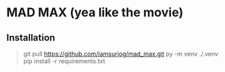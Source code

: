 # MAD MAX (yea like the movie)
## Installation
> git pull https://github.com/iamsurjog/mad_max.git
> py -m venv ./.venv
> pip install -r requirements.txt
